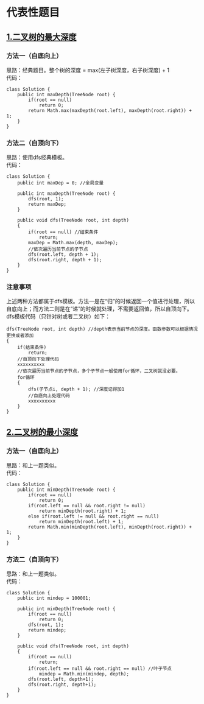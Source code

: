 # 代表性题目

## [1.二叉树的最大深度](https://leetcode.cn/problems/maximum-depth-of-binary-tree/description/)

### 方法一（自底向上）
思路：经典题目。整个树的深度 = max(左子树深度，右子树深度) + 1    
代码：
```
class Solution {
    public int maxDepth(TreeNode root) {
        if(root == null)
            return 0;
        return Math.max(maxDepth(root.left), maxDepth(root.right)) + 1;
    }
}
```

### 方法二（自顶向下）
思路：使用dfs经典模板。      
代码：
```
class Solution {
    public int maxDep = 0; //全局变量

    public int maxDepth(TreeNode root) {
        dfs(root, 1);
        return maxDep;
    }

    public void dfs(TreeNode root, int depth)
    {
        if(root == null) //结束条件
            return;
        maxDep = Math.max(depth, maxDep);
        //依次遍历当前节点的子节点
        dfs(root.left, depth + 1);
        dfs(root.right, depth + 1);
    }
}
```

### 注意事项
上述两种方法都属于dfs模板。方法一是在“归”的时候返回一个值进行处理，所以自底向上；而方法二则是在“递”的时候就处理，不需要返回值，所以自顶向下。dfs模板代码（只针对树或者二叉树）如下：  
```
dfs(TreeNode root, int depth) //depth表示当前节点的深度。函数参数可以根据情况更换或者添加
{
    if(结束条件)
        return;
    //自顶向下处理代码
    xxxxxxxxxx
    //依次遍历当前节点的子节点，多个子节点一般使用for循环，二叉树就没必要。
    for循环
    {
        dfs(子节点i, depth + 1); //深度记得加1
        //自底向上处理代码
        xxxxxxxxxx
    }
}
```

## [2.二叉树的最小深度](https://leetcode.cn/problems/minimum-depth-of-binary-tree/description/)

### 方法一（自底向上）
思路：和上一题类似。      
代码：
```
class Solution {
    public int minDepth(TreeNode root) {
        if(root == null)
            return 0;
        if(root.left == null && root.right != null)
            return minDepth(root.right) + 1;
        else if(root.left != null && root.right == null)
            return minDepth(root.left) + 1;
        return Math.min(minDepth(root.left), minDepth(root.right)) + 1;
    }
}
```

### 方法二（自顶向下）
思路：和上一题类似。      
代码：
```
class Solution {
    public int mindep = 100001;

    public int minDepth(TreeNode root) {
        if(root == null)
            return 0;
        dfs(root, 1);
        return mindep;
    }

    public void dfs(TreeNode root, int depth)
    {
        if(root == null)
            return;
        if(root.left == null && root.right == null) //叶子节点
            mindep = Math.min(mindep, depth);
        dfs(root.left, depth+1);
        dfs(root.right, depth+1);
    }
}
```
